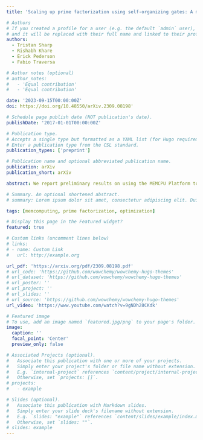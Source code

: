 ```yaml
---
title: 'Scaling up prime factorization using self-organizing gates: A memcomputing approach'

# Authors
# If you created a profile for a user (e.g. the default `admin` user), write the username (folder name) here
# and it will be replaced with their full name and linked to their profile.
authors:
  - Tristan Sharp
  - Rishabh Khare
  - Erick Pederson
  - Fabio Traversa

# Author notes (optional)
# author_notes:
#   - 'Equal contribution'
#   - 'Equal contribution'

date: '2023-09-15T00:00:00Z'
doi: https://doi.org/10.48550/arXiv.2309.08198'

# Schedule page publish date (NOT publication's date).
publishDate: '2017-01-01T00:00:00Z'

# Publication type.
# Accepts a single type but formatted as a YAML list (for Hugo requirements).
# Enter a publication type from the CSL standard.
publication_types: ['preprint']

# Publication name and optional abbreviated publication name.
publication: arXiv
publication_short: arXiv

abstract: We report preliminary results on using the MEMCPU Platform to compute the prime factorization of large biprimes. The first approach, the direct model, directly returns the factors of a given biprime. The second approach, the congruence model, returns smooth congruences to address the bottleneck of standard sieve methods. The models have size-dependent structure, and the MEMCPU Platform requires structure-dependent tuning for optimal performance. Therefore, for both models, we tuned the platform on sample problems up to a given size according to available resources. Then we generated RSA-like benchmark biprimes to perform rigorous scaling analysis. The MEMCPU timings over the tuned range followed low degree polynomials in the number of bits, markedly different than other tested methods including general number field sieve. MEMCPU's congruence model was the most promising, which was scaled up to 300-bit factorization problems while following a 2nd degree polynomial fit. We also discuss the approach to tuning the MEMCPU Platform for problems beyond the reach of today's most advanced methods. Finally, basic analysis of the acceleration expected from an ASIC implementation is provided and suggests the possibility of real time factorization of large biprimes.

# Summary. An optional shortened abstract.
# summary: Lorem ipsum dolor sit amet, consectetur adipiscing elit. Duis posuere tellus ac convallis placerat. Proin tincidunt magna sed ex sollicitudin condimentum.

tags: [memcomputing, prime factorization, optimization]

# Display this page in the Featured widget?
featured: true

# Custom links (uncomment lines below)
# links:
# - name: Custom Link
#   url: http://example.org

url_pdf: 'https://arxiv.org/pdf/2309.08198.pdf'
# url_code: 'https://github.com/wowchemy/wowchemy-hugo-themes'
# url_dataset: 'https://github.com/wowchemy/wowchemy-hugo-themes'
# url_poster: ''
# url_project: ''
# url_slides: ''
# url_source: 'https://github.com/wowchemy/wowchemy-hugo-themes'
url_video: 'https://www.youtube.com/watch?v=9gNDh28CKdk'

# Featured image
# To use, add an image named `featured.jpg/png` to your page's folder.
image:
  caption: ''
  focal_point: 'Center'
  preview_only: false

# Associated Projects (optional).
#   Associate this publication with one or more of your projects.
#   Simply enter your project's folder or file name without extension.
#   E.g. `internal-project` references `content/project/internal-project/index.md`.
#   Otherwise, set `projects: []`.
# projects:
#   - example

# Slides (optional).
#   Associate this publication with Markdown slides.
#   Simply enter your slide deck's filename without extension.
#   E.g. `slides: "example"` references `content/slides/example/index.md`.
#   Otherwise, set `slides: ""`.
# slides: example
---
```

<!-- 
{{% callout note %}}
Click the _Cite_ button above to demo the feature to enable visitors to import publication metadata into their reference management software.
{{% /callout %}}

{{% callout note %}}
Create your slides in Markdown - click the _Slides_ button to check out the example.
{{% /callout %}}

Add the publication's **full text** or **supplementary notes** here. You can use rich formatting such as including [code, math, and images](https://wowchemy.com/docs/content/writing-markdown-latex/). -->
